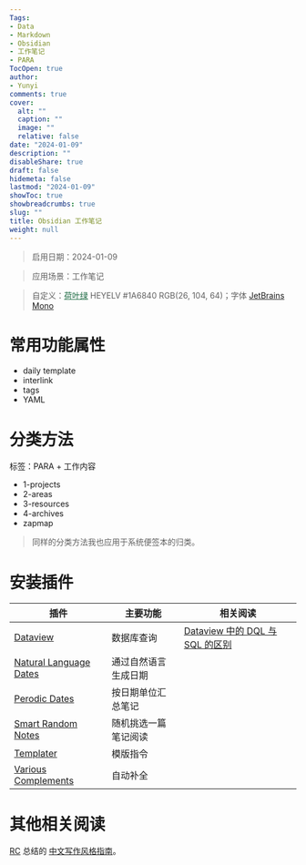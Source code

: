 ```yaml
---
Tags:
- Data
- Markdown
- Obsidian
- 工作笔记
- PARA
TocOpen: true
author:
- Yunyi
comments: true
cover:
  alt: ""
  caption: ""
  image: ""
  relative: false
date: "2024-01-09"
description: ""
disableShare: true
draft: false
hidemeta: false
lastmod: "2024-01-09"
showToc: true
showbreadcrumbs: true
slug: ""
title: Obsidian 工作笔记
weight: null
---
```


> 启用日期：2024-01-09 

> 应用场景：工作笔记

> 自定义：<a href="https://color-term.com/color/heyelv-1a6840/" style="color: #1A6840 !important;">荷叶绿</a> HEYELV #1A6840 RGB(26, 104, 64)；字体 [JetBrains Mono](https://www.jetbrains.com/lp/mono/)

# 常用功能属性
- daily template
- interlink
- tags
- YAML 

# 分类方法
标签：PARA + 工作内容 
- 1-projects
- 2-areas
- 3-resources
- 4-archives
- zapmap

> 同样的分类方法我也应用于系统便签本的归类。

# 安装插件
| 插件| 主要功能 | 相关阅读 |
|---|---|--|
| [Dataview](obsidian://show-plugin?id=dataview) | 数据库查询 | [Dataview 中的 DQL 与 SQL 的区别](https://pkmer.cn/Pkmer-Docs/10-obsidian/obsidian社区插件/dataview/dataview基本语法/31---dql-与-sql-的异同/) |
| [Natural Language Dates](obsidian://show-plugin?id=nldates-obsidian) | 通过自然语言生成日期 |
| [Perodic Dates](obsidian://show-plugin?id=periodic-notes) | 按日期单位汇总笔记 |
| [Smart Random Notes](obsidian://show-plugin?id=smart-random-note) | 随机挑选一篇笔记阅读 |
| [Templater](obsidian://show-plugin?id=templater-obsidian) | 模版指令 |
| [Various Complements](obsidian://show-plugin?id=various-complements) | 自动补全 |

# 其他相关阅读
[RC](https://stdrc.cc) 总结的 [中文写作风格指南](https://stdrc.cc/style-guides/chinese)。